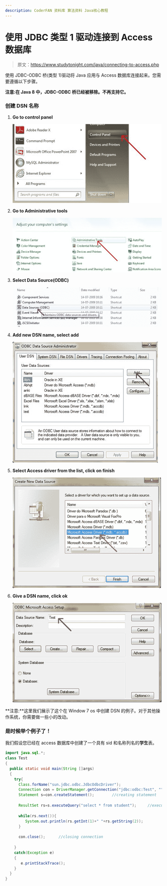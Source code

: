 ```yaml
---
description: CoderFAN 资料库 算法资料 Java核心教程
---
```


# 使用 JDBC 类型 1 驱动连接到 Access 数据库

> 原文：<https://www.studytonight.com/java/connecting-to-access.php>

使用 JDBC-ODBC 桥(类型 1)驱动将 Java 应用与 Access 数据库连接起来。您需要遵循以下步骤。

**注意:在 Java 8 中，JDBC-ODBC 桥已经被移除。不再支持它。**

### 创建 DSN 名称

1.  **Go to control panel**

    ![Connecting to access](img/4430ad2d0f544af0b9c543dc882d7350.png)

2.  **Go to Administrative tools**

    ![Connecting to access](img/9815f04560d8f3ea83907c073fde09c5.png)

3.  **Select Data Source(ODBC)**

    ![Connecting to access](img/07c0430f22bc58029c44d3b9b0c41b57.png)

4.  **Add new DSN name, select add**

    ![Connecting to access](img/b2800993780919cf5f22069ec859ac6f.png)

5.  **Select Access driver from the list, click on finish**

    ![Connecting to access](img/c9c81e9393c098927d28db70fcdd980c.png)

6.  **Give a DSN name, click ok**

    ![Connecting to access](img/7375f68b663a983f1ef8fd4c2141aa68.png)

**注意:**这里我们展示了这个在 Window 7 os 中创建 DSN 的例子。对于其他操作系统，你需要做一些小的改动。

### 是时候举个例子了！

我们假设您已经在 access 数据库中创建了一个具有 sid 和名称列名的**学生**表。

```java
import java.sql.*;
class Test
{
  public static void main(String []args)
  {
    try{
      Class.forName("sun.jdbc.odbc.JdbcOdbcDriver");
      Connection con = DriverManager.getConnection("jdbc:odbc:Test", "", "");
      Statement s=con.createStatement();        //creating statement

      ResultSet rs=s.executeQuery("select * from student");     //executing statement

      while(rs.next()){
         System.out.println(rs.getInt(1)+" "+rs.getString(2));
      }

      con.close();      //closing connection

    }
    catch(Exception e)
    {
       e.printStackTrace();
    }
  }
} 
```